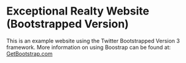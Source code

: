 # Exceptional Realty Website (Bootstrapped Version)

This is an example website using the Twitter Bootstrapped Version 3 framework.
More information on using Boostrap can be found at:
[GetBootstrap.com](http://getboostrap.com)
